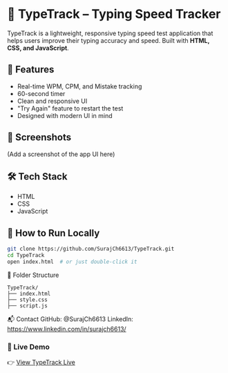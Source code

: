 # 🧠 TypeTrack – Typing Speed Tracker

TypeTrack is a lightweight, responsive typing speed test application that helps users improve their typing accuracy and speed. Built with **HTML, CSS, and JavaScript**.

## 🚀 Features

- Real-time WPM, CPM, and Mistake tracking
- 60-second timer
- Clean and responsive UI
- "Try Again" feature to restart the test
- Designed with modern UI in mind

## 📸 Screenshots

(Add a screenshot of the app UI here)

## 🛠️ Tech Stack

- HTML
- CSS 
- JavaScript

## 🔧 How to Run Locally

```bash
git clone https://github.com/SurajCh6613/TypeTrack.git
cd TypeTrack
open index.html  # or just double-click it

```
📂 Folder Structure
```
TypeTrack/
├── index.html
├── style.css
├── script.js
```

📬 Contact
GitHub: @SurajCh6613
LinkedIn: https://www.linkedin.com/in/surajch6613/


### 🔗 Live Demo

👉 [View TypeTrack Live](https://SurajCh6613.github.io/TypeTrack/)

